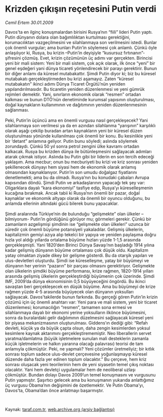 # Krizden çıkışın reçetesini Putin verdi

*Cemil Ertem 30.01.2009*

<div class="taraf_structure_2col_1zq">
<div class="margen_n">



 <p>Davos’ta en ilginç konuşmalardan birisini Rusya’nın “fiili” lideri Putin yaptı. Putin dünyanın dolara olan bağımlılıktan kurtulması gerektiğini, korumacılıktan vazgeçilmesini ve silahlanmaya son verilmesini istedi. Bunlar çok önemli vurgular; ama bunları Putin’in söylemesi çok anlamlı. Çünkü öyle anlaşılıyor ki, Rusya, bu krizin –Putin’in deyişiyle “kusursuz fırtınanın”- şifresini çözmüş. Evet, krizin çözümünün üç adımı var gerçekten. Birincisi yeni bir mali sistem: Yeni bir mali sistem, çok açık olarak, ilk önce “yeni” bir genel eşdeğeri yani dünya ticareti yönlendirecek bir parayı gerektirir. Bunun bir diğer anlamı da küresel mutabakattır. Şimdi Putin diyor ki; biz bu küresel mutabakatı gerçekleştirmeden bu krizi aşamayız. Zaten “küresel mutabakatın” ikinci adımı Dünya Ticaret Örgütü’nün yeniden yapılandırılmasıdır. Bu ticaretin yeniden düzenlenmesi ve yeni gümrük rejimleri demektir. Yani, sınırların ekonomik olarak “resmen” ortadan kalkması ve bunun DTÖ’nün denetiminde kurumsal yapısının oluşturulması, doğal kaynakların kullanımının ve dağıtımının yeniden düzenlenmesinin sağlanması. <br/><br/>Peki, Putin’in üçüncü ama en önemli vurgusu nasıl gerçekleşecek? Yani silahlanmaya son verilmesi ya da en azından silahlanma “yarışının” karşılıklı olarak aşağı çekilip buradan artan kaynakların yeni bir küresel düzen oluşturulması yönünde kullanılması çok önemli bir konu. Bu kesinlikle yeni bir ‘detant” anlamına geliyor. Putin bunu söyledi; aslında söylemek zorundaydı. Çünkü 50 yıl sonra petrol zengini ülke kavramı ortadan kalkacak. Rusya bu krizden dünya ile bütünleşmesini sağlayacak adımları atarak çıkmak istiyor. Aslında bu Putin gibi bir liderin en son tercih edeceği yaklaşım. Ama mecbur; onun bu mecburiyeti bu krizi ve kriz sonrası yeniden şekillenecek dünyayı hem siyasi hem de ekonomik olarak anlamış olmasından kaynaklanıyor. Putin’in son umudu doğalgaz fiyatlarını denetlemekti; ama bu da olmadı. Rusya’nın bu konudaki çabaları Avrupa kapısından döndü. Şimdi Putin ve arkadaşlarının yapacağı tek şey var: Oligarklara dayalı “kara ekonomiyi” tasfiye edip, Rusya’yı küreselleşmenin kucağına bırakmak. Ancak tabii ki Rusya’nın önemli bir pazar, doğal kaynaklar ve ekonomik altyapı olarak da önemli bir oyuncu olduğunu, bu anlamda ellerinin altındaki gücü bilerek bunu yapacaklar. <br/><br/>Şimdi aralarında Türkiye’nin de bulunduğu “gelişmekte” olan ülkeler –bilmiyorum- Putin’in gördüğünü görüyor mu; görmeleri gerekir. Çünkü bir zamanların azgelişmişi şimdinin ise “gelişmekte olan ülkeleri” uzunca bir süredir çok önemli büyüme potansiyeli yakaladılar. Gelişmiş ülkelerin, kapitalizmin gemiyi azıya alıp tekelci bir yapıya ve yeniden paylaşıma doğru hızla yol aldığı yıllarda ortalama büyüme hızları yüzde 1-1,5 arasında gerçekleşmişti. Yani 1820’den Birinci Dünya Savaşı’nın başladığı 1914 yılına kadar gelişmiş dünyanın büyüme ortalaması çok düşük oldu. Kapitalizm yatay olmaktan ziyade dikey bir gelişme gösterdi. Bu da otarşik yapıları ve ulus-devletleri oluşturdu. Şimdi ise küreselleşme, yatay bir büyümeyi ve dünyanın her yerinin “pazarın” bir parçası olmasını gerektiriyor. Gelişmekte olan ülkelerin şimdiki büyüme performansı, krize rağmen, 1820-1914 yılları arasında gelişmiş ülkelerin gerçekleştirdiği büyümenin çok üzerinde. Şimdi IMF, 2009’da dünya ekonomisinin 0,5 büyüyeceğini öngördü. Bu ikinci savaştan beri gerçekleşecek en düşük büyüme. Ama bu büyümeyi de krize rağmen yüzde 4-5 arasında büyüyecek olan dünyanın yoksulları sağlayacak. Davos’takilerde bunun farkında. Bu gerçeği gören Putin’in krizin çözümü için üç önemli anahtarı var: Yeni para ve mali sistem, yeni bir ticaret düzenlemesi; korumacılığın “resmen”, tamamen sona ermesi ve silahlanmaya dayalı bir ekonomi yerine yoksulların ilkönce büyümesini, sonra da buralardaki gelir dağılımının düzelmesini sağlayacak küresel yeni bir piyasa mekanizmasının oluşturulması. Giddens’ın dediği gibi: “Refah devleti, küçük ya da büyük çapta olsun, daha zengin kesimlerden yoksul kesimlere kaynak aktarımını gerçekleştirememiştir. Neo liberallerin servet yaratma/damlatma (büyük işletmelere sunulan mali desteklerin zamanla küçük işletmelerin ve halkın yararına olacağı palavrası) teorisi de tam anlamıyla çökmüştür. Peki, ne yapmalı? Yeni çözümler üretmeliyiz; bir kıtlık sonrası toplum sadece ulus-devlet çerçevesine yoğunlaşmayıp küresel düzende daha fazla yer edinen toplum olacaktır.” Bu çerçeve, hem kriz sonrası oluşacak yeni teorilerinin hem de yeni siyasetin temel çıkış noktası olacaktır. Yani hem devletçi uygulamalar hem de neoliberal uzlaşı çökmüştür. Bundan dolayı Davos 2009’un temel konuşmasını ve vurgusunu Putin yapmıştır. Şaşırtıcı gelecek ama bu konuşmanın yukarıda anlattığımız üç vurgusu Obama’nın değişimini de özetlemektir. Ve Putin Obama’yı, Davos’ta, Obama’dan önce anlatmayı başarmıştır.</p>

<br/>


<div id="taraf_not">
</div>

</div>


</div>

Kaynak: [taraf.com.tr](http://taraf.com.tr:80/makale/3785.htm), [web.archive.org (arşiv bağlantısı)](http://web.archive.org/web/20090309062043/http://taraf.com.tr:80/makale/3785.htm)
